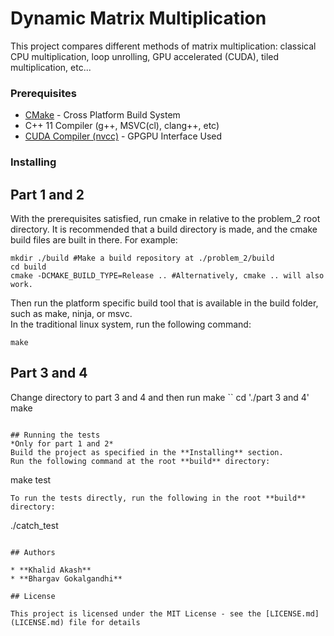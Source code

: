 # Dynamic Matrix Multiplication

This project compares different methods of matrix multiplication: classical CPU multiplication, loop unrolling, GPU accelerated (CUDA), tiled multiplication, etc...

### Prerequisites
* [CMake](https://cmake.org/download/) - Cross Platform Build System  
* C++ 11 Compiler (g++, MSVC(cl), clang++, etc)  
* [CUDA Compiler (nvcc)](https://developer.nvidia.com/cuda-zone) - GPGPU Interface Used

### Installing

## Part 1 and 2

With the prerequisites satisfied, run cmake in relative to the problem_2 root directory. It is recommended that a build directory is made, and the cmake build files are built in there. For example:
```
mkdir ./build #Make a build repository at ./problem_2/build  
cd build  
cmake -DCMAKE_BUILD_TYPE=Release .. #Alternatively, cmake .. will also work.
```

Then run the platform specific build tool that is available in the build folder, such as make, ninja, or msvc.  
In the traditional linux system, run the following command:  
```
make
```

## Part 3 and 4
Change directory to part 3 and 4 and then run make
``
cd './part 3 and 4'
make
```

## Running the tests
*Only for part 1 and 2*
Build the project as specified in the **Installing** section.  
Run the following command at the root **build** directory:
```
make test
```
To run the tests directly, run the following in the root **build** directory:
```
./catch_test
```

## Authors

* **Khalid Akash**
* **Bhargav Gokalgandhi**

## License

This project is licensed under the MIT License - see the [LICENSE.md](LICENSE.md) file for details

